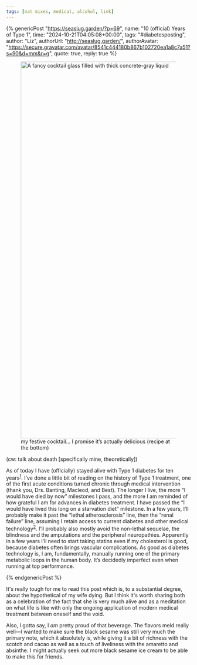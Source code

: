 ```yaml
---
tags: [nat mixes, medical, alcohol, link]
---
```


{% genericPost "https://seaslug.garden/?p=69",
    name: "10 (official) Years of Type 1",
    time: "2024-10-21T04:05:08+00:00",
    tags: "#diabetesposting",
    author: "Liz",
    authorUrl: "http://seaslug.garden/",
    authorAvatar: "https://secure.gravatar.com/avatar/8541c444180b867b102720ea1a8c7a51?s=90&d=mm&r=g",
    quote: true,
    reply: true %}
  <figure class="wp-block-image size-large">
    <a href="https://seaslug.garden/wp-content/uploads/2024/10/black-sesame-cocktail.jpg">
      <img
        fetchpriority="high"
        decoding="async"
        width="1024"
        height="1024"
        src="https://seaslug.garden/wp-content/uploads/2024/10/black-sesame-cocktail-1024x1024.jpg"
        alt="A fancy cocktail glass filled with thick concrete-gray liquid"
        class="wp-image-71"
        srcset="
          https://seaslug.garden/wp-content/uploads/2024/10/black-sesame-cocktail-1024x1024.jpg 1024w,
          https://seaslug.garden/wp-content/uploads/2024/10/black-sesame-cocktail-300x300.jpg    300w,
          https://seaslug.garden/wp-content/uploads/2024/10/black-sesame-cocktail-150x150.jpg    150w,
          https://seaslug.garden/wp-content/uploads/2024/10/black-sesame-cocktail-768x769.jpg    768w,
          https://seaslug.garden/wp-content/uploads/2024/10/black-sesame-cocktail-668x669.jpg    668w,
          https://seaslug.garden/wp-content/uploads/2024/10/black-sesame-cocktail.jpg           1120w
        "
        sizes="(max-width: 1024px) 100vw, 1024px"
      />
    </a>
    <figcaption class="wp-element-caption">
      my festive cocktail… I promise it’s actually delicious (recipe at the
      bottom)
    </figcaption>
  </figure>
  
  <p>(cw: talk about death [specifically mine, theoretically])</p>
  
  <p>
    As of today I have (officially) stayed alive with Type 1 diabetes for ten
    years<sup data-fn="65a6a9d0-9f63-4d6b-a976-39a2cc9cbb3f" class="fn"
      ><a
        href="https://seaslug.garden/?p=69#65a6a9d0-9f63-4d6b-a976-39a2cc9cbb3f"
        id="65a6a9d0-9f63-4d6b-a976-39a2cc9cbb3f-link"
        >1</a
      ></sup
    >. I’ve done a little bit of reading on the history of Type 1 treatment, one
    of the first acute conditions turned chronic through medical intervention
    (thank you, Drs. Banting, Macleod, and Best). The longer I live, the more “I
    would have died by now” milestones I pass, and the more I am reminded of how
    grateful I am for advances in diabetes treatment. I have passed the “I would
    have lived this long on a starvation diet” milestone. In a few years, I’ll
    probably make it past the “lethal atherosclerosis” line, then the “renal
    failure” line, assuming I retain access to current diabetes and other
    medical technology<sup
      data-fn="863ebede-0aab-4d29-85c2-6529576ab023"
      class="fn"
      ><a
        href="https://seaslug.garden/?p=69#863ebede-0aab-4d29-85c2-6529576ab023"
        id="863ebede-0aab-4d29-85c2-6529576ab023-link"
        >2</a
      ></sup
    >. I’ll probably also mostly avoid the non-lethal sequelae, the blindness
    and the amputations and the peripheral neuropathies. Apparently in a few
    years I’ll need to start taking statins even if my cholesterol is good,
    because diabetes often brings vascular complications. As good as diabetes
    technology is, I am, fundamentally, manually running one of the primary
    metabolic loops in the human body. It’s decidedly imperfect even when
    running at top performance.
  </p>
{% endgenericPost %}

It's really tough for me to read this post which is, to a substantial degree,
about the hypothetical of my wife dying. But I think it's worth sharing both as
a celebration of the fact that she is very much alive and as a meditation on
what life is like with only the ongoing application of modern medical treatment
between oneself and the void.

Also, I gotta say, I _am_ pretty proud of that beverage. The flavors meld really
well—I wanted to make sure the black sesame was still very much the primary
note, which it absolutely is, while giving it a bit of richness with the scotch
and cacao as well as a touch of liveliness with the amaretto and absinthe. I
might actually seek out more black sesame ice cream to be able to make this for
friends.

